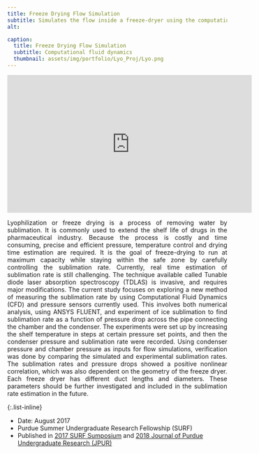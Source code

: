 ```yaml
---
title: Freeze Drying Flow Simulation
subtitle: Simulates the flow inside a freeze-dryer using the computational fluid dynamics (CFD) method for freeze-drying/lyophilization in pharmaceutical and food industry
alt: 

caption:
  title: Freeze Drying Flow Simulation
  subtitle: Computational fluid dynamics
  thumbnail: assets/img/portfolio/Lyo_Proj/Lyo.png
---
```


<html>
<body>

<iframe width="560" height="315" src="https://www.youtube.com/embed/rg7BkM7-bNQ?start=8" title="YouTube video player" frameborder="0" allow="accelerometer; autoplay; clipboard-write; encrypted-media; gyroscope; picture-in-picture; web-share" allowfullscreen></iframe>


</body>
</html>

<p style="text-align:justify">
Lyophilization or freeze drying is a process of removing water by sublimation. It is commonly used to extend the 
shelf life of drugs in the pharmaceutical industry. Because the process is costly and time consuming, precise and 
efficient pressure, temperature control and drying time estimation are required. It is the goal of freeze-drying to 
run at maximum capacity while staying within the safe zone by carefully controlling the sublimation rate. 
Currently, real time estimation of sublimation rate is still challenging. The technique available called Tunable 
diode laser absorption spectroscopy (TDLAS) is invasive, and requires major modifications. The current study 
focuses on exploring a new method of measuring the sublimation rate by using Computational Fluid Dynamics 
(CFD) and pressure sensors currently used. This involves both numerical analysis, using ANSYS FLUENT, and 
experiment of ice sublimation to find sublimation rate as a function of pressure drop across the pipe connecting 
the chamber and the condenser. The experiments were set up by increasing the shelf temperature in steps at 
certain pressure set points, and then the condenser pressure and sublimation rate were recorded. Using 
condenser pressure and chamber pressure as inputs for flow simulations, verification was done by comparing 
the simulated and experimental sublimation rates. The sublimation rates and pressure drops showed a positive 
nonlinear correlation, which was also dependent on the geometry of the freeze dryer. Each freeze dryer has 
different duct lengths and diameters. These parameters should be further investigated and included in the 
sublimation rate estimation in the future.



{:.list-inline}
- Date: August 2017
- Purdue Summer Undergraduate Research Fellowship (SURF) 
- Published in 
<a href="https://docs.lib.purdue.edu/surf/2017/presentations/153/">2017 SURF Sumposium</a>
and
<a href="https://docs.lib.purdue.edu/jpur/vol8/iss1/23/">2018 Journal of Purdue Undergraduate Research (JPUR)</a>
